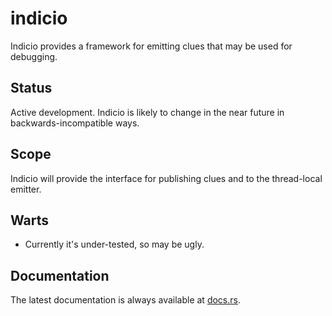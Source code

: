 indicio
=======

Indicio provides a framework for emitting clues that may be used for debugging.

Status
------

Active development.  Indicio is likely to change in the near future in backwards-incompatible ways.

Scope
-----

Indicio will provide the interface for publishing clues and to the thread-local emitter.

Warts
-----

- Currently it's under-tested, so may be ugly.

Documentation
-------------

The latest documentation is always available at [docs.rs](https://docs.rs/indicio/latest/indicio/).
